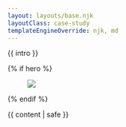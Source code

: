 ```yaml
---
layout: layouts/base.njk
layoutClass: case-study
templateEngineOverride: njk, md
---
```


{{ intro }}

{% if hero %}
<figure>
  <img src="/_assets/img/{{ hero }}" />
</figure>
{% endif %}

{{ content | safe }}



